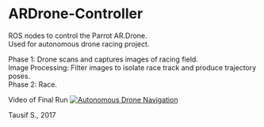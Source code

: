 # ARDrone-Controller
ROS nodes to control the Parrot AR.Drone. <br />
Used for autonomous drone racing project.

Phase 1: Drone scans and captures images of racing field. <br />
Image Processing: Filter images to isolate race track and produce trajectory poses. <br />
Phase 2: Race. <br />

Video of Final Run
[![Autonomous Drone Navigation](http://img.youtube.com/vi/LNfgjslwhCg/0.jpg)](http://www.youtube.com/watch?v=LNfgjslwhCg)

Tausif S., 2017
